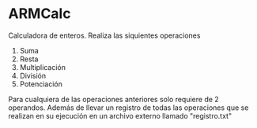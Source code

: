 # ARMCalc
Calculadora de enteros. Realiza las siquientes operaciones
1. Suma
2. Resta
3. Multiplicación
4. División
5. Potenciación

Para cualquiera de las operaciones anteriores solo requiere de 2 operandos. Además de llevar un registro de todas las operaciones que se realizan en su ejecución en un archivo externo llamado "registro.txt"
